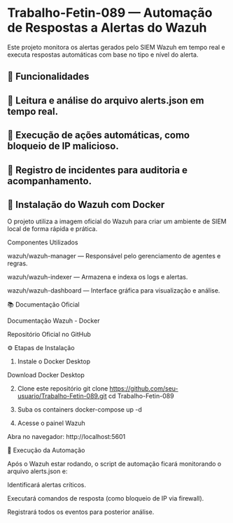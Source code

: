 # Trabalho-Fetin-089 — Automação de Respostas a Alertas do Wazuh

Este projeto monitora os alertas gerados pelo SIEM Wazuh em tempo real e executa respostas automáticas com base no tipo e nível do alerta.

## 📌 Funcionalidades

## 📄 Leitura e análise do arquivo alerts.json em tempo real.

## 🚫 Execução de ações automáticas, como bloqueio de IP malicioso.

## 📝 Registro de incidentes para auditoria e acompanhamento.

## 🐳 Instalação do Wazuh com Docker

O projeto utiliza a imagem oficial do Wazuh para criar um ambiente de SIEM local de forma rápida e prática.

Componentes Utilizados

wazuh/wazuh-manager — Responsável pelo gerenciamento de agentes e regras.

wazuh/wazuh-indexer — Armazena e indexa os logs e alertas.

wazuh/wazuh-dashboard — Interface gráfica para visualização e análise.

📚 Documentação Oficial

Documentação Wazuh - Docker

Repositório Oficial no GitHub

⚙️ Etapas de Instalação

1. Instale o Docker Desktop

  Download Docker Desktop

2. Clone este repositório
   git clone https://github.com/seu-usuario/Trabalho-Fetin-089.git
cd Trabalho-Fetin-089

3. Suba os containers
   docker-compose up -d
   
4. Acesse o painel Wazuh

Abra no navegador: http://localhost:5601

🚀 Execução da Automação

Após o Wazuh estar rodando, o script de automação ficará monitorando o arquivo alerts.json e:

Identificará alertas críticos.

Executará comandos de resposta (como bloqueio de IP via firewall).

Registrará todos os eventos para posterior análise.
